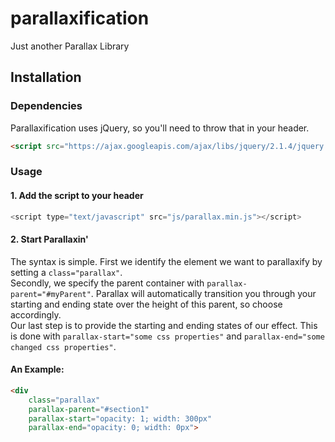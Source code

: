 # parallaxification
Just another Parallax Library

## Installation
### Dependencies 
Parallaxification uses jQuery, so you'll need to throw that in your header.
```html
<script src="https://ajax.googleapis.com/ajax/libs/jquery/2.1.4/jquery.min.js"></script>
``` 

### Usage
#### 1. Add the script to your header

```javascript 
<script type="text/javascript" src="js/parallax.min.js"></script>
```

#### 2. Start Parallaxin' 

The syntax is simple. First we identify the element we want to parallaxify by setting a `class="parallax"`. <br/>
Secondly, we specify the parent container with ``` parallax-parent="#myParent" ```. Parallax will automatically transition you through your starting and ending state over the height of this parent, so choose accordingly. <br/>
Our last step is to provide the starting and ending states of our effect. This is done with `parallax-start="some css properties"` and `parallax-end="some changed css properties"`. 

#### An Example: 
```html 
<div 
	class="parallax" 
	parallax-parent="#section1" 
	parallax-start="opacity: 1; width: 300px" 
	parallax-end="opacity: 0; width: 0px">
```